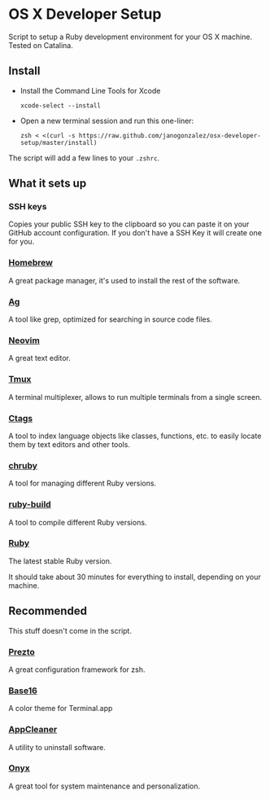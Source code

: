 # OS X Developer Setup
Script to setup a Ruby development environment for your OS X machine.
Tested on Catalina.

## Install
* Install the Command Line Tools for Xcode

  ```
  xcode-select --install
  ```
* Open a new terminal session and run this one-liner:

  ```
  zsh < <(curl -s https://raw.github.com/janogonzalez/osx-developer-setup/master/install)
  ```

The script will add a few lines to your `.zshrc`.

## What it sets up
### SSH keys
Copies your public SSH key to the clipboard so you can paste it on your GitHub
account configuration. If you don't have a SSH Key it will create one for you.

### [Homebrew](http://mxcl.github.com/homebrew/)
A great package manager, it's used to install the rest of the software.

### [Ag](https://geoff.greer.fm/ag/)
A tool like grep, optimized for searching in source code files.

### [Neovim](https://neovim.io/)
A great text editor.

### [Tmux](http://tmux.sourceforge.net/)
A terminal multiplexer, allows to run multiple terminals from a single screen.

### [Ctags](http://ctags.sourceforge.net/)
A tool to index language objects like classes, functions, etc. to easily
locate them by text editors and other tools.

### [chruby](https://github.com/postmodern/chruby)
A tool for managing different Ruby versions.

### [ruby-build](https://github.com/sstephenson/ruby-build)
A tool to compile different Ruby versions.

### [Ruby](http://www.ruby-lang.org/)
The latest stable Ruby version.

It should take about 30 minutes for everything to install, depending on your
machine.

## Recommended
This stuff doesn't come in the script.

### [Prezto](https://github.com/sorin-ionescu/prezto)
A great configuration framework for zsh.

### [Base16](https://github.com/vbwx/base16-terminal-app)
A color theme for Terminal.app

### [AppCleaner](http://www.freemacsoft.net/appcleaner/)
A utility to uninstall software.

### [Onyx](http://www.titanium.free.fr/download.php)
A great tool for system maintenance and personalization.
